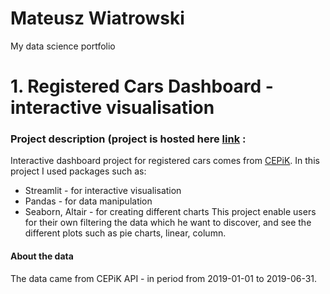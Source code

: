 # Mateusz Wiatrowski
My data science portfolio

# 1. Registered Cars Dashboard - interactive visualisation
### Project description  (project is hosted here [link](https://share.streamlit.io/zyechu/analiticsdash/deploy/main.py) :
Interactive dashboard project for registered cars comes from [CEPiK](http://www.cepik.gov.pl/). In this project I used packages such as:
- Streamlit - for interactive visualisation
- Pandas - for data manipulation
- Seaborn, Altair - for creating different charts
This project enable users for their own filtering the data which he want to discover, and see the different plots such as pie charts, linear, column.
#### About the data
The data came from CEPiK API - in period from 2019-01-01 to 2019-06-31.
